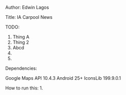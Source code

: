 Author: Edwin Lagos

Title: IA Carpool News


TODO:

1. Thing A
2. Thing 2
3. Abcd
4. 
5.


Dependencies:

Google Maps API 10.4.3
Android 25+
IconsLib 199.9.0.1

How to run this:
1.